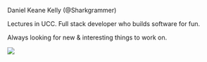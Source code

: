 Daniel Keane Kelly (@Sharkgrammer)

Lectures in UCC. Full stack developer who builds software for fun. 

Always looking for new & interesting things to work on.

<img src="https://sharkgrammer.github.io/Lightweight-Github-Stats/data.png" />

